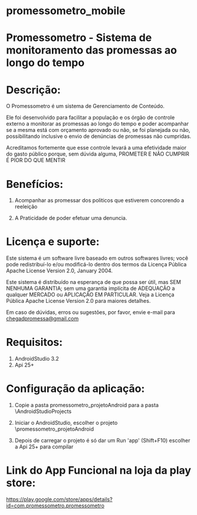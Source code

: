 # promessometro_mobile
Promessometro - Sistema de monitoramento das promessas ao longo do tempo
===========================================


Descrição:
===================================

O Promessometro é um sistema de Gerenciamento de Conteúdo.

Ele foi desenvolvido para facilitar a população e os órgão de controle externo a monitorar as promessas ao longo do tempo e poder acompanhar se a mesma está com orçamento aprovado ou não, se foi planejada ou não, possibilitando inclusive o envio de denúncias de promessas não cumpridas.

Acreditamos fortemente que esse controle levará a uma efetividade maior do gasto público porque, sem dúvida alguma, PROMETER E NÃO CUMPRIR É PIOR DO QUE MENTIR


Benefícios:
===================================

1. Acompanhar as promessar dos politicos que estiverem concorendo a reeleição

2. A Praticidade de poder efetuar uma denuncia.



Licença e suporte:
===================================

Este sistema é um software livre baseado em outros softwares livres; você pode redistribuí-lo e/ou modificá-lo dentro dos termos da Licença Pública Apache License Version 2.0, January 2004.

Este sistema é distribuído na esperança de que possa ser  útil, mas SEM NENHUMA GARANTIA; sem uma garantia implícita de ADEQUAÇÃO a qualquer MERCADO ou APLICAÇÃO EM PARTICULAR. Veja a Licença Pública Apache License Version 2.0 para maiores detalhes.

Em caso de dúvidas, erros ou sugestões, por favor, envie e-mail para chegadpromessa@gmail.com


Requisitos:
===================================

1. AndroidStudio 3.2
2. Api 25+




Configuração da aplicação:
===================================

1. Copie a pasta promessometro_projetoAndroid para a pasta \AndroidStudioProjects

2. Iniciar o AndroidStudio, escolher o projeto \promessometro_projetoAndroid

3. Depois de carregar o projeto é só dar um Run 'app' (Shift+F10) escolher a Api 25+ para compilar



Link do App Funcional na loja da play store:
===================================

https://play.google.com/store/apps/details?id=com.promessometro.promessometro
